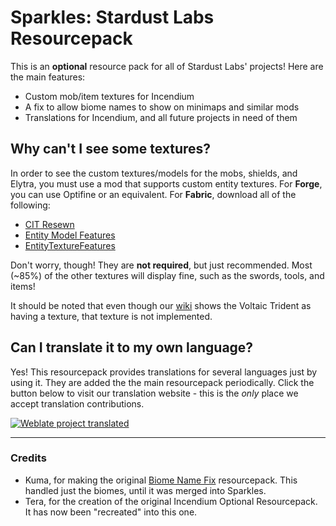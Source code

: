 # Sparkles: Stardust Labs Resourcepack
This is an **optional** resource pack for all of Stardust Labs' projects! Here are the main features:
- Custom mob/item textures for Incendium
- A fix to allow biome names to show on minimaps and similar mods
- Translations for Incendium, and all future projects in need of them

## Why can't I see some textures?
In order to see the custom textures/models for the mobs, shields, and Elytra, you must use a mod that supports custom entity textures. For **Forge**, you can use Optifine or an equivalent. For **Fabric**, download all of the following:
- [CIT Resewn](https://modrinth.com/mod/cit-resewn)
- [Entity Model Features](https://modrinth.com/mod/entity-model-features)
- [EntityTextureFeatures](https://modrinth.com/mod/entitytexturefeatures)

Don't worry, though! They are **not required**, but just recommended. Most (~85%) of the other textures will display fine, such as the swords, tools, and items!

It should be noted that even though our [wiki](https://stardustlabs.miraheze.org/wiki/Incendium) shows the Voltaic Trident as having a texture, that texture is not implemented.

## Can I translate it to my own language?
Yes! This resourcepack provides translations for several languages just by using it. They are added the the main resourcepack periodically. Click the button below to visit our translation website - this is the *only* place we accept translation contributions.

[![Weblate project translated](https://img.shields.io/weblate/progress/stardust-labs?server=https%3A%2F%2Fweblate.catter.dev&style=for-the-badge&logo=weblate&cacheSeconds=86400)](https://weblate.catter.dev/projects/stardust-labs)

-----

### Credits
- Kuma, for making the original [Biome Name Fix](https://modrinth.com/resourcepack/stardust-biome-name-fix) resourcepack. This handled just the biomes, until it was merged into Sparkles.
- Tera, for the creation of the original Incendium Optional Resourcepack. It has now been "recreated" into this one.